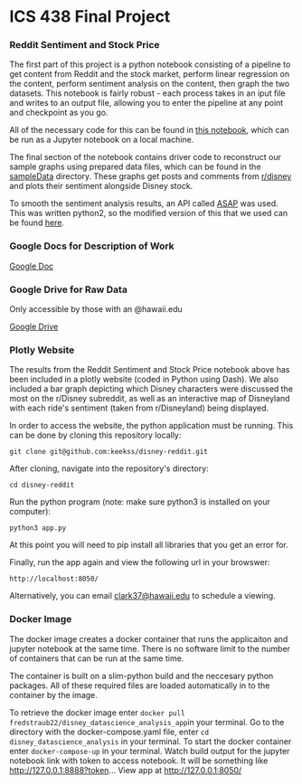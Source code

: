 # ICS 438 Final Project

### Reddit Sentiment and Stock Price

The first part of this project is a python notebook consisting of a pipeline to get content from Reddit and the stock market, perform linear regression on the content, perform sentiment 
analysis on the content, then graph the two datasets. This notebook is fairly robust - each process takes in an iput file and writes to an output 
file, allowing you to enter the pipeline at any point and checkpoint as you go. 

All of the necessary code for this can be found in [this notebook](https://github.com/keekss/disney-reddit), 
which can be run as a Jupyter notebook on a local machine.

The final section of the notebook contains driver code to reconstruct our sample graphs using prepared data files, which can be found in the 
[sampleData](https://github.com/keekss/disney-reddit/tree/master/sampleData) directory. These graphs get posts and comments from 
[r/disney](https://www.reddit.com/r/disney/) and plots their sentiment alongside Disney stock. 

To smooth the sentiment analysis results, an API called [ASAP](https://dawn.cs.stanford.edu/2017/08/07/asap/) was used. This was written python2, so 
the modified version of this that we used can be found [here](https://github.com/keekss/disney-reddit/blob/master/ASAP.ipynb). 

### Google Docs for Description of Work

[Google Doc](https://docs.google.com/document/d/1KjXD3TtvkG8EO8RG5Te5ZTCl0uc-ZWNRbF9h-VweEh4/edit)

### Google Drive for Raw Data

Only accessible by those with an @hawaii.edu

[Google Drive](https://drive.google.com/drive/folders/1jhhzseiX2Qi78ElHTuxlTIhRogJp4CAS?usp=sharing)

### Plotly Website

The results from the Reddit Sentiment and Stock Price notebook above has been included in a plotly website (coded in Python using Dash). We also included a bar graph depicting which Disney characters were discussed the most on the r/Disney subreddit, as well as an interactive map of Disneyland with each ride's sentiment (taken from r/Disneyland) being displayed. 

In order to access the website, the python application must be running. This can be done by cloning this repository locally: 

```
git clone git@github.com:keekss/disney-reddit.git
```

After cloning, navigate into the repository's directory:

```
cd disney-reddit
```

Run the python program (note: make sure python3 is installed on your computer):

```
python3 app.py
```

At this point you will need to pip install all libraries that you get an error for.

Finally, run the app again and view the following url in your browswer:

```
http://localhost:8050/
```

Alternatively, you can email <clark37@hawaii.edu> to schedule a viewing.

### Docker Image

The docker image creates a docker container that runs the applicaiton and jupyter notebook at the same time.  There is no software limit to the number of containers that can be run at the same time.  

The container is built on a slim-python build and the neccesary python packages.  All of these required files are loaded automatically in to the container by the image.

To retrieve the docker image enter ```docker pull fredstraub22/disney_datascience_analysis_app```in your terminal.
Go to the directory with the docker-compose.yaml file, enter ```cd disney_datascience_analysis``` in your terminal.
To start the docker container enter ```docker-compose-up``` in your terminal.
Watch build output for the jupyter notebook link with token to access notebook. It will be something like http://127.0.0.1:8888?token...
View app at http://127.0.0.1:8050/
